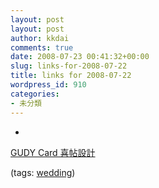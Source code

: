 ```yaml
---
layout: post
layout: post
author: kkdai
comments: true
date: 2008-07-23 00:41:32+00:00
slug: links-for-2008-07-22
title: links for 2008-07-22
wordpress_id: 910
categories:
- 未分類
---
```



	
  * 
		

[GUDY Card 喜帖設計](http://www.gudy.com.tw/card/card_pricelist.htm)


		

(tags: [wedding](http://del.icio.us/kkdai/wedding))


	



